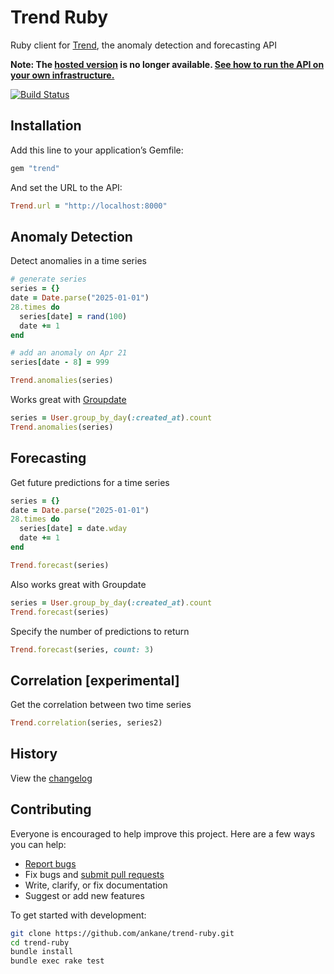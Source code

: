 # Trend Ruby

Ruby client for [Trend](https://github.com/ankane/trend-api), the anomaly detection and forecasting API

**Note: The [hosted version](https://trendapi.org/) is no longer available. [See how to run the API on your own infrastructure.](https://github.com/ankane/trend-api)**

[![Build Status](https://github.com/ankane/trend-ruby/actions/workflows/build.yml/badge.svg)](https://github.com/ankane/trend-ruby/actions)

## Installation

Add this line to your application’s Gemfile:

```ruby
gem "trend"
```

And set the URL to the API:

```ruby
Trend.url = "http://localhost:8000"
```

## Anomaly Detection

Detect anomalies in a time series

```ruby
# generate series
series = {}
date = Date.parse("2025-01-01")
28.times do
  series[date] = rand(100)
  date += 1
end

# add an anomaly on Apr 21
series[date - 8] = 999

Trend.anomalies(series)
```

Works great with [Groupdate](https://github.com/ankane/groupdate)

```ruby
series = User.group_by_day(:created_at).count
Trend.anomalies(series)
```

## Forecasting

Get future predictions for a time series

```ruby
series = {}
date = Date.parse("2025-01-01")
28.times do
  series[date] = date.wday
  date += 1
end

Trend.forecast(series)
```

Also works great with Groupdate

```ruby
series = User.group_by_day(:created_at).count
Trend.forecast(series)
```

Specify the number of predictions to return

```ruby
Trend.forecast(series, count: 3)
```

## Correlation [experimental]

Get the correlation between two time series

```ruby
Trend.correlation(series, series2)
```

## History

View the [changelog](https://github.com/ankane/trend-ruby/blob/master/CHANGELOG.md)

## Contributing

Everyone is encouraged to help improve this project. Here are a few ways you can help:

- [Report bugs](https://github.com/ankane/trend-ruby/issues)
- Fix bugs and [submit pull requests](https://github.com/ankane/trend-ruby/pulls)
- Write, clarify, or fix documentation
- Suggest or add new features

To get started with development:

```sh
git clone https://github.com/ankane/trend-ruby.git
cd trend-ruby
bundle install
bundle exec rake test
```
